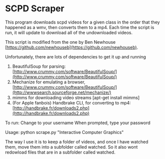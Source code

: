 # SCPD Scraper

This program downloads scpd videos for a given class in the order
that they happened as a wmv, then converts them to a mp4. Each time 
the script is run, it will update to download all of the undownloaded
videos. 

This script is modified from the one by Ben Newhouse [https://github.com/newhouseb](https://github.com/newhouseb).

Unfortunately, there are lots of dependencies to get it up and running

1. BeautifulSoup for parsing: [http://www.crummy.com/software/BeautifulSoup/](http://www.crummy.com/software/BeautifulSoup/)
2. Mechanize for emulating a browser, [http://www.crummy.com/software/BeautifulSoup/](http://wwwsearch.sourceforge.net/mechanize/)
3. mimms for downloading video streams [apt-get install mimms]
4. (For Apple fanbois) Handbrake CLI, for converting to mp4: [http://handbrake.fr/downloads2.php](http://handbrake.fr/downloads2.php)

To run:
Change to your username
When prompted, type your password

Usage: 
    python scrape.py "Interactive Computer Graphics"


The way I use it is to keep a folder of videos, and once I have watched them, move them
into a subfolder called watched. So it also wont redowload files that are in a subfolder
called watched.
